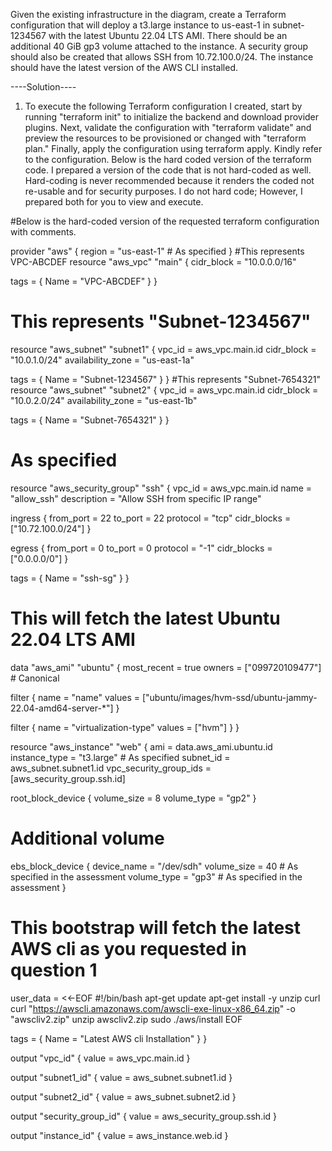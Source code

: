Given the existing infrastructure in the diagram, create a Terraform
configuration that will deploy a t3.large instance to us-east-1 in subnet-1234567
with the latest Ubuntu 22.04 LTS AMI. There should be an additional 40 GiB gp3
volume attached to the instance. A security group should also be created that
allows SSH from 10.72.100.0/24. The instance should have the latest version of the
AWS CLI installed.


----Solution----

1.	To execute the following Terraform configuration I created, start by running "terraform init" to initialize the backend and download provider plugins. Next, validate the configuration with "terraform validate" and preview the resources to be provisioned or changed with "terraform plan." Finally, apply the configuration using terraform apply. Kindly refer to the configuration. Below is the hard coded version of the terraform code. I prepared a version of the code that is not hard-coded as well. Hard-coding is never recommended because it renders the coded not re-usable and for security purposes. I do not hard code; However, I prepared both for you to view and execute. 

#Below is the hard-coded version of the requested terraform configuration with comments.

provider "aws" {
  region = "us-east-1" # As specified
}
#This represents VPC-ABCDEF
resource "aws_vpc" "main" {
  cidr_block = "10.0.0.0/16"

  tags = {
    Name = "VPC-ABCDEF"
  }
}
# This represents "Subnet-1234567"
resource "aws_subnet" "subnet1" {
  vpc_id            = aws_vpc.main.id
  cidr_block        = "10.0.1.0/24"
  availability_zone = "us-east-1a"

  tags = {
    Name = "Subnet-1234567"
  }
}
#This represents "Subnet-7654321"
resource "aws_subnet" "subnet2" {
  vpc_id            = aws_vpc.main.id
  cidr_block        = "10.0.2.0/24"
  availability_zone = "us-east-1b"

  tags = {
    Name = "Subnet-7654321"
  }
}
# As specified
resource "aws_security_group" "ssh" {
  vpc_id      = aws_vpc.main.id
  name        = "allow_ssh"
  description = "Allow SSH from specific IP range"

  ingress {
    from_port   = 22
    to_port     = 22
    protocol    = "tcp"
    cidr_blocks = ["10.72.100.0/24"]
  }

  egress {
    from_port   = 0
    to_port     = 0
    protocol    = "-1"
    cidr_blocks = ["0.0.0.0/0"]
  }

  tags = {
    Name = "ssh-sg"
  }
}

# This will fetch the latest Ubuntu 22.04 LTS AMI
data "aws_ami" "ubuntu" {
  most_recent = true
  owners      = ["099720109477"] # Canonical

  filter {
    name   = "name"
    values = ["ubuntu/images/hvm-ssd/ubuntu-jammy-22.04-amd64-server-*"]
  }

  filter {
    name   = "virtualization-type"
    values = ["hvm"]
  }
}

resource "aws_instance" "web" {
  ami           = data.aws_ami.ubuntu.id
  instance_type = "t3.large" # As specified
  subnet_id     = aws_subnet.subnet1.id
  vpc_security_group_ids = [aws_security_group.ssh.id]

  root_block_device {
    volume_size = 8
    volume_type = "gp2" 
  }
# Additional volume
  ebs_block_device {
    device_name = "/dev/sdh"
    volume_size = 40 # As specified in the assessment
    volume_type = "gp3" # As specified in the assessment
  }
# This bootstrap will fetch the latest AWS cli as you requested in question 1
  user_data = <<-EOF
              #!/bin/bash
              apt-get update
              apt-get install -y unzip curl
              curl "https://awscli.amazonaws.com/awscli-exe-linux-x86_64.zip" -o "awscliv2.zip"
              unzip awscliv2.zip
              sudo ./aws/install
              EOF

  tags = {
    Name = "Latest AWS cli Installation"
  }
}

output "vpc_id" {
  value = aws_vpc.main.id
}

output "subnet1_id" {
  value = aws_subnet.subnet1.id
}

output "subnet2_id" {
  value = aws_subnet.subnet2.id
}

output "security_group_id" {
  value = aws_security_group.ssh.id
}

output "instance_id" {
  value = aws_instance.web.id
}
